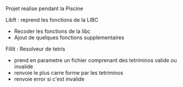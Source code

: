 Projet realise pendant la Piscine

Libft : reprend les fonctions de la LIBC
- Recoder les fonctions de la libc
- Ajout de quelques fonctions supplementaires

Fillit : Resolveur de tetris
- prend en parametre un fichier comprenant des tetriminos valide ou invalide
- renvoie le plus carre forme par les tetriminos
- renvoie error si c'est invalide
